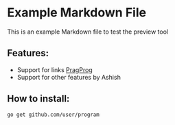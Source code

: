# Example Markdown File
This is an example Markdown file to test the preview tool
## Features:
* Support for links [PragProg](https://pragprog.com)
* Support for other features by Ashish
## How to install:
```
go get github.com/user/program
```